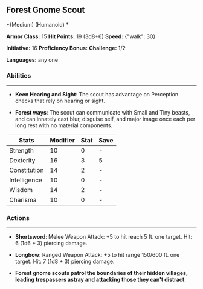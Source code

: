 ## Forest Gnome Scout
*(Medium) (Humanoid) *

**Armor Class:** 15
**Hit Points:** 19 (3d8+6)
**Speed:** {"walk": 30}

**Initiative:** 16
**Proficiency Bonus:**
**Challenge:** 1/2

**Languages:** any one

### Abilities
 --- 
- **Keen Hearing and Sight**: The scout has advantage on Perception checks that rely on hearing or sight.

- **Forest ways**: The scout can communicate with Small and Tiny beasts, and can innately cast blur, disguise self, and major image once each per long rest with no material components.



| Stats | Modifier | Stat | Save
| ---- | ---- | ---- | ---- |
| Strength | 10 | 0 | - |
| Dexterity | 16 | 3 | 5 |
| Constitution | 14 | 2 | - |
| Intelligence | 10 | 0 | - |
| Wisdom | 14 | 2 | - |
| Charisma | 10 | 0 | - |

### Actions
 --- 
- **Shortsword**: Melee Weapon Attack: +5 to hit  reach 5 ft.  one target. Hit: 6 (1d6 + 3) piercing damage.

- **Longbow**: Ranged Weapon Attack: +5 to hit  range 150/600 ft.  one target. Hit: 7 (1d8 + 3) piercing damage.

- **Forest gnome scouts patrol the boundaries of their hidden villages, leading trespassers astray and attacking those they can't distract**: 

